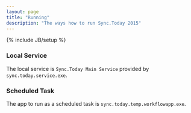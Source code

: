 ```yaml
---
layout: page
title: "Running"
description: "The ways how to run Sync.Today 2015"
---
```

{% include JB/setup %}

###  Local Service
The local service is `Sync.Today Main Service` provided by `sync.today.service.exe`.

###  Scheduled Task
The app to run as a scheduled task is `sync.today.temp.workflowapp.exe`.

